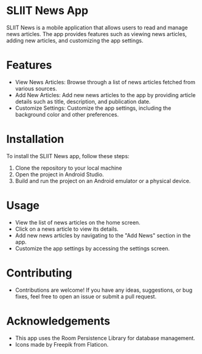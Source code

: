 # SLIIT News App
SLIIT News is a mobile application that allows users to read and manage news articles. The app provides features such as viewing news articles, adding new articles, and customizing the app settings.

# Features
- View News Articles: Browse through a list of news articles fetched from various sources.
- Add New Articles: Add new news articles to the app by providing article details such as title, description, and publication date.
- Customize Settings: Customize the app settings, including the background color and other preferences.

# Installation
To install the SLIIT News app, follow these steps:
1. Clone the repository to your local machine
2. Open the project in Android Studio.
3. Build and run the project on an Android emulator or a physical device.

# Usage
- View the list of news articles on the home screen.
- Click on a news article to view its details.
- Add new news articles by navigating to the "Add News" section in the app.
- Customize the app settings by accessing the settings screen.

# Contributing
- Contributions are welcome! If you have any ideas, suggestions, or bug fixes, feel free to open an issue or submit a pull request.

# Acknowledgements
- This app uses the Room Persistence Library for database management.
- Icons made by Freepik from Flaticon.
